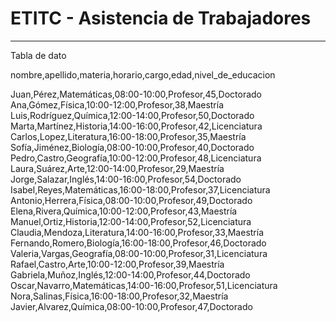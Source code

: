 # ETITC - Asistencia de Trabajadores
---

Tabla de dato

nombre,apellido,materia,horario,cargo,edad,nivel_de_educacion

Juan,Pérez,Matemáticas,08:00-10:00,Profesor,45,Doctorado
Ana,Gómez,Física,10:00-12:00,Profesor,38,Maestría
Luis,Rodríguez,Química,12:00-14:00,Profesor,50,Doctorado
Marta,Martínez,Historia,14:00-16:00,Profesor,42,Licenciatura
Carlos,Lopez,Literatura,16:00-18:00,Profesor,35,Maestría
Sofía,Jiménez,Biología,08:00-10:00,Profesor,40,Doctorado
Pedro,Castro,Geografía,10:00-12:00,Profesor,48,Licenciatura
Laura,Suárez,Arte,12:00-14:00,Profesor,29,Maestría
Jorge,Salazar,Inglés,14:00-16:00,Profesor,54,Doctorado
Isabel,Reyes,Matemáticas,16:00-18:00,Profesor,37,Licenciatura
Antonio,Herrera,Física,08:00-10:00,Profesor,49,Doctorado
Elena,Rivera,Química,10:00-12:00,Profesor,43,Maestría
Manuel,Ortiz,Historia,12:00-14:00,Profesor,52,Licenciatura
Claudia,Mendoza,Literatura,14:00-16:00,Profesor,33,Maestría
Fernando,Romero,Biología,16:00-18:00,Profesor,46,Doctorado
Valeria,Vargas,Geografía,08:00-10:00,Profesor,31,Licenciatura
Rafael,Castro,Arte,10:00-12:00,Profesor,39,Maestría
Gabriela,Muñoz,Inglés,12:00-14:00,Profesor,44,Doctorado
Oscar,Navarro,Matemáticas,14:00-16:00,Profesor,51,Licenciatura
Nora,Salinas,Física,16:00-18:00,Profesor,32,Maestría
Javier,Alvarez,Química,08:00-10:00,Profesor,47,Doctorado
